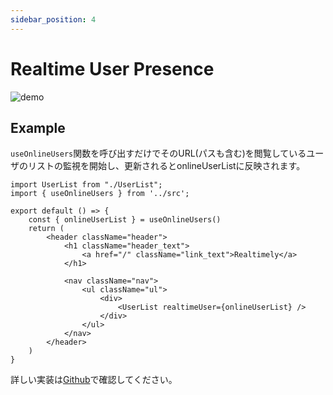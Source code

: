 ```yaml
---
sidebar_position: 4
---
```


# Realtime User Presence
![demo](/img/realtime-header.gif)

## Example
`useOnlineUsers`関数を呼び出すだけでそのURL(パスも含む)を閲覧しているユーザのリストの監視を開始し、更新されるとonlineUserListに反映されます。

```tsx title="header.tsx"
import UserList from "./UserList";
import { useOnlineUsers } from '../src';

export default () => {
    const { onlineUserList } = useOnlineUsers()
    return (
        <header className="header">
            <h1 className="header_text">
                <a href="/" className="link_text">Realtimely</a>
            </h1>

            <nav className="nav">
                <ul className="ul">
                    <div>
                        <UserList realtimeUser={onlineUserList} />
                    </div>
                </ul>
            </nav>
        </header>
    )
}
```

詳しい実装は[Github](https://github.dev/KitaharaMugiro/realtime-cursor/blob/main/components/RealtimeHeader.tsx)で確認してください。

